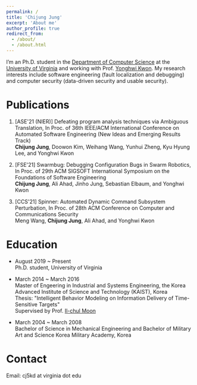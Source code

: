 ```yaml
---
permalink: /
title: 'Chijung Jung'
excerpt: 'About me'
author_profile: true
redirect_from:
  - /about/
  - /about.html
---
```


I’m an Ph.D. student in the [Department of Computer Science](https://engineering.virginia.edu/departments/computer-science) at the [University of Virginia](https://www.virginia.edu/) and working with Prof. [Yonghwi Kwon](https://yonghwi-kwon.github.io/#summary). My research interests include software engineering (fault localization and debugging) and computer security (data-driven security and usable security).

# Publications
1. [ASE'21 (NIER)] Defeating program analysis techniques via Ambiguous Translation, In Proc. of 36th IEEE/ACM International Conference on Automated Software Engineering (New Ideas and Emerging Results Track)  
    **Chijung Jung**, Doowon Kim, Weihang Wang, Yunhui Zheng, Kyu Hyung Lee, and Yonghwi Kwon

1. [FSE'21] Swarmbug: Debugging Configuration Bugs in Swarm Robotics, In Proc. of 29th ACM SIGSOFT International Symposium on the Foundations of Software Engineering  
    **Chijung Jung**, Ali Ahad, Jinho Jung, Sebastian Elbaum, and Yonghwi Kwon

1. [CCS'21] Spinner: Automated Dynamic Command Subsystem Perturbation, In Proc. of 28th ACM Conference on Computer and Communications Security  
    Meng Wang, **Chijung Jung**, Ali Ahad, and Yonghwi Kwon

# Education

- August 2019 ~ Present  
  Ph.D. student, University of Virginia

- March 2014 ~ March 2016  
  Master of Engeering in Industrial and Systems Engineering, the Korea Advanced Institute of Science and Technology (KAIST), Korea  
  Thesis: "Intelligent Behavior Modeling on Information Delivery of Time-
  Sensitive Targets"  
  Supervised by Prof. [Il-chul Moon](https://aailab.kaist.ac.kr/xe2/members_professor/6749)

- March 2004 ~ March 2008  
  Bachelor of Science in Mechanical Engineering and Bachelor of Military Art and Science
  Korea Military Academy, Korea

# Contact

Email: cj5kd at virginia dot edu
